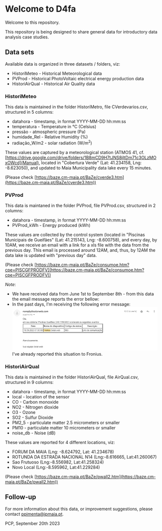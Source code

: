 # Welcome to D4fa

Welcome to this repository.

This repository is being designed to share general data for introductory data analysis case studies.

## Data sets

Available data is organized in three datasets / folders, viz:

- HistoriMeteo - Historical Meteorological data
- PVProd - Historical PhotoVoltaic electrical energy production data
- HistoriAirQual - Historical Air Quality data


### HistoriMeteo

This data is maintained in the folder HistoriMetro, file CVerdevarios.csv, structured in 5 columns:
- datahora - timestamp, in format YYYY-MM-DD hh:mm:ss
- temperatura - Temperature in &deg;C (Celsius)
- pressão - atmospheric pressure (Pa)  
- humidade_Rel - Relative Humidity (%)
- radiação_W/m2 - solar radiation (W/m<sup>2</sup>)

These values are captured by a meteorological station (ATMOS 41, cf. [https://drive.google.com/drive/folders/1B8mCD9H7tJNS8jItDm71c3OLzMOxOWcd](Manual), located in "Cobertura Verde" (Lat: 41.234158, Lng: -8.623050), and updated to Maia Municipality data lake every 15 minutes.

(Please check [https://baze.cm-maia.pt/BaZe/cverde3.htm](https://baze.cm-maia.pt/BaZe/cverde3.htm))

### PVProd

This data is maintaned in the folder PVProd, file PVProd.csv, structured in 2 columns:
- datahora - timestamp, in format YYYY-MM-DD hh:mm:ss
- PVProd_kWh - Energy produced (kWh)

These values are collected by the control system (located in "Piscinas Municipais de Gueifães" (Lat: 41.215143, Lng: -8.600758), and every day, by 10AM, we receive an email with a link for a xls file with the data from the previous day.
This email is processed around 12AM, and, thus, by 12AM the data lake is updated with "previous day" data.


(Please check [https://baze.cm-maia.pt/BaZe/consumoe.htm?cpe=PISCGFPRODFV](https://baze.cm-maia.pt/BaZe/consumoe.htm?cpe=PISCGFPRODFV))

*Note*: 
- We have received data from June 1st to September 8th - from this data the email message reports the error bellow:
- In the past days, I'm receiving the following error message:
![Error message](./pics/swerr.png)  
I've already reported this situation to Fronius.

### HistoriAirQual

This data is maintained in the folder HistoriAirQual, file AirQual.csv, structured in 9 columns:
- datahora -  timestamp, in format YYYY-MM-DD hh:mm:ss
- local - location of the sensor
- CO - Carbon monoxide
- NO2 - Nitrogen dioxide
- O3 - Ozone
- SO2 - Sulfur Dioxide
- PM2_5 - particulate matter 2.5 micrometers or smaller
- PM10 - particulate matter 10 micrometers or smaller
- noise_db - Noise (dB)

These values are reported for 4 different locations, viz:
- FORUM DA MAIA  (Lng: -8.624792, Lat: 41.234678)
- ROTUNDA DA ESTRADA NACIONAL N14 (Lng:-8.616665, Lat:41.260067)
- Sao Frutuoso  (Lng:-8.556982, Lat:41.258324)
- Novo Local  (Lng:-8.595962, Lat:41.229284)


(Please check [https://baze.cm-maia.pt/BaZe/pwall2.htm](https://baze.cm-maia.pt/BaZe/pwall2.htm))


## Follow-up
For more information about this data, or improvement suggestions, please contact ppimenta@ipmaia.pt.


PCP, September 20th 2023
